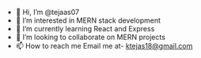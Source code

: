 - 👋 Hi, I’m @tejaas07
- 👀 I’m interested in MERN stack development
- 🌱 I’m currently learning React and Express
- 💞️ I’m looking to collaborate on MERN projects
- 📫 How to reach me Email me at- ktejas18@gmail.com

<!---
tejaas07/tejaas07 is a ✨ special ✨ repository because its `README.md` (this file) appears on your GitHub profile.
You can click the Preview link to take a look at your changes.
--->
